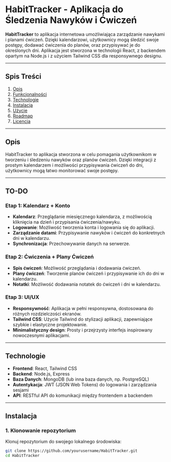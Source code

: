 # HabitTracker - Aplikacja do Śledzenia Nawyków i Ćwiczeń

**HabitTracker** to aplikacja internetowa umożliwiająca zarządzanie nawykami i planami ćwiczeń. Dzięki kalendarzowi, użytkownicy mogą śledzić swoje postępy, dodawać ćwiczenia do planów, oraz przypisywać je do określonych dni. Aplikacja jest stworzona w technologii React, z backendem opartym na Node.js i z użyciem Tailwind CSS dla responsywnego designu.

---

## Spis Treści

1. [Opis](#opis)
2. [Funkcjonalności](#funkcjonalności)
3. [Technologie](#technologie)
4. [Instalacja](#instalacja)
5. [Użycie](#użycie)
6. [Roadmap](#roadmap)
7. [Licencja](#licencja)

---

## Opis

HabitTracker to aplikacja stworzona w celu pomagania użytkownikom w tworzeniu i śledzeniu nawyków oraz planów ćwiczeń. Dzięki integracji z prostym kalendarzem i możliwości przypisywania ćwiczeń do dni, użytkownicy mogą łatwo monitorować swoje postępy.

---

## TO-DO 

### Etap 1: Kalendarz + Konto
- **Kalendarz**: Przeglądanie miesięcznego kalendarza, z możliwością kliknięcia na dzień i przypisania ćwiczenia/nawyku.
- **Logowanie**: Możliwość tworzenia konta i logowania się do aplikacji.
- **Zarządzanie datami**: Przypisywanie nawyków i ćwiczeń do konkretnych dni w kalendarzu.
- **Synchronizacja**: Przechowywanie danych na serwerze.

### Etap 2: Ćwiczenia + Plany Ćwiczeń
- **Spis ćwiczeń**: Możliwość przeglądania i dodawania ćwiczeń.
- **Plany ćwiczeń**: Tworzenie planów ćwiczeń i przypisywanie ich do dni w kalendarzu.
- **Notatki**: Możliwość dodawania notatek do ćwiczeń i dni w kalendarzu.

### Etap 3: UI/UX
- **Responsywność**: Aplikacja w pełni responsywna, dostosowana do różnych rozdzielczości ekranów.
- **Tailwind CSS**: Użycie Tailwind do stylizacji aplikacji, zapewniające szybkie i elastyczne projektowanie.
- **Minimalistyczny design**: Prosty i przejrzysty interfejs inspirowany nowoczesnymi aplikacjami.

---

## Technologie

- **Frontend**: React, Tailwind CSS
- **Backend**: Node.js, Express
- **Baza Danych**: MongoDB (lub inna baza danych, np. PostgreSQL)
- **Autentykacja**: JWT (JSON Web Tokens) do logowania i zarządzania sesjami
- **API**: RESTful API do komunikacji między frontendem a backendem

---

## Instalacja

### 1. **Klonowanie repozytorium**

Klonuj repozytorium do swojego lokalnego środowiska:

```bash
git clone https://github.com/yourusername/HabitTracker.git
cd HabitTracker
